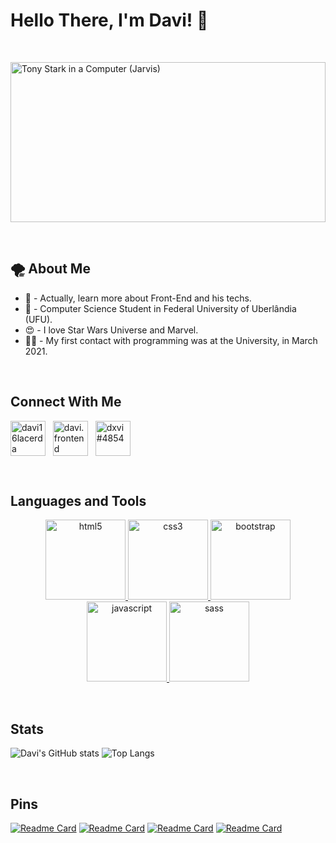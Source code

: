 
# Hello There, I'm Davi! 👋
&nbsp;

<div>
    <img align="center" alt="Tony Stark in a Computer (Jarvis)" src="https://64.media.tumblr.com/32bcb136dd2df1db7b45b79f279c920e/44d27a9d46b35df3-7b/s500x750/fa0e3124b119e92be00c3a32835ff8925ed7e017.gifv" height=256px width=100%>
</div>

&nbsp;

## 🌪 About Me

* 🧠 - Actually, learn more about Front-End and his techs.
* 📙 - Computer Science Student in Federal University of Uberlândia (UFU).
* 😍 - I love Star Wars Universe and Marvel.
* 👨‍💻 - My first contact with programming was at the University, in March 2021.

&nbsp;
## Connect With Me

<p align="left">
    <a href="https://linkedin.com/in/davi16lacerda" target="blank"><img align="center" src="https://raw.githubusercontent.com/rahuldkjain/github-profile-readme-generator/master/src/images/icons/Social/linked-in-alt.svg" alt="davi16lacerda" height="56" width="56"/></a>
    &nbsp;
    <a href="https://instagram.com/davi.frontend" target="blank"><img align="center" src="https://raw.githubusercontent.com/rahuldkjain/github-profile-readme-generator/master/src/images/icons/Social/instagram.svg" alt="davi.frontend" height="56" width="56"/></a>
    &nbsp;
    <a href="https://discord.gg/dxvi#4854" target="blank"><img align="center" src="https://raw.githubusercontent.com/rahuldkjain/github-profile-readme-generator/master/src/images/icons/Social/discord.svg" alt="dxvi#4854" height="56" width="56"/></a>
</p>

&nbsp;
## Languages and Tools

<p align="center"> 
    <a href="https://www.w3.org/html/" target="_blank" rel="noreferrer"> <img src="https://media2.giphy.com/media/XAxylRMCdpbEWUAvr8/giphy.gif?cid=790b7611f5b78cee6d0974fcfc7c0c723b1c600346853961&rid=giphy.gif&ct=s" alt="html5" width="128" height="128"/> </a>
    <a href="https://www.w3schools.com/css/" target="_blank" rel="noreferrer"> <img src="https://media4.giphy.com/media/fsEaZldNC8A1PJ3mwp/giphy.gif" alt="css3" width="128" height="128"/> </a> 
    <a href="https://getbootstrap.com/" target="_blank" rel="noreferrer"> <img src="https://media4.giphy.com/media/Sr8xDpMwVKOHUWDVRD/giphy.gif?cid=790b761179b71102898d646d04e8de917c7cee968266ce9a&rid=giphy.gif&ct=s" alt="bootstrap" width="128" height="128"/> </a>
    <a href="https://developer.mozilla.org/en-US/docs/Web/JavaScript" target="_blank" rel="noreferrer"> <img src="https://cdn.hashnode.com/res/hashnode/image/upload/v1622432919395/OStnZ-nKh.gif?auto=format,compress&gif-q=60&format=webm" alt="javascript" width="128" height="128"/> </a> 
    <a href="https://pt-br.reactjs.org/" target="_blank" rel="noreferrer"> <img src="https://i.giphy.com/media/eNAsjO55tPbgaor7ma/200w.webp" alt="sass" width="128" height="128"/> </a> 
</p>

&nbsp;
## Stats

![Davi's GitHub stats](https://github-readme-stats.vercel.app/api?username=davilacerda&count_private=true&theme=tokyonight&hide=stars,prs&border_color=0f0f0f&show_icons=true)
![Top Langs](https://github-readme-stats.vercel.app/api/top-langs/?username=davilacerda&theme=tokyonight&border_color=0f0f0f&layout=compact)

&nbsp;
## Pins

[![Readme Card](https://github-readme-stats.vercel.app/api/pin/?username=davilacerda&repo=disneyplus&theme=tokyonight&border_color=0f0f0f)](https://github.com/davilacerda/disneyplus)
[![Readme Card](https://github-readme-stats.vercel.app/api/pin/?username=davilacerda&repo=pokedex&theme=tokyonight&border_color=0f0f0f)](https://github.com/davilacerda/pokedex)
[![Readme Card](https://github-readme-stats.vercel.app/api/pin/?username=davilacerda&repo=ballerini_devs&theme=tokyonight&border_color=0f0f0f)](https://github.com/davilacerda/ballerini_discord)
[![Readme Card](https://github-readme-stats.vercel.app/api/pin/?username=davilacerda&repo=my-portfolio&theme=tokyonight&border_color=0f0f0f)](https://github.com/davilacerda/my-portfolio)
